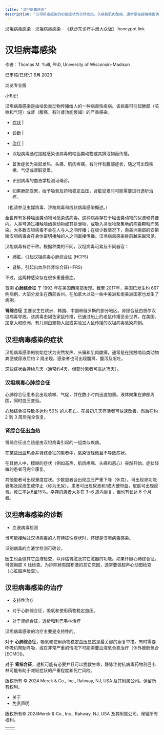 ```yaml
---
title: "汉坦病毒感染"
description: "汉坦病毒感染的初始症状为突然发热、头痛和肌肉酸痛，通常是在接触啮齿类动物粪便或尿液后约 2 周出现。感染者也可出现腹痛、腹泻及呕吐。"
---
```


﻿汉坦病毒感染 \- 汉坦病毒感染 \- 《默沙东诊疗手册大众版》 honeypot link

# 汉坦病毒感染

作者：Thomas M. Yuill, PhD, University of Wisconsin-Madison

已审核/已修订 6月 2023

浏览专业版

小知识

汉坦病毒感染是由啮齿类动物传播给人的一种病毒性疾病。该病毒可引起肺部（咳嗽和气短）或肾（腹痛，有时肾功能衰竭）的严重感染。

- [症状](#症状_v789050_zh) \|
- [诊断](#诊断_v789055_zh) \|
- [治疗](#治疗_v12822301_zh) \|

- 汉坦病毒通过接触感染该病毒的啮齿类动物或其排泄物而传播。

- 首发症状为突起发热、头痛、肌肉疼痛，有时伴有腹部症状，随之可出现咳嗽、气促或肾脏受累。

- 识别病毒的血液学检测可确诊。

- 如果肺部受累，给予吸氧及药物稳定血压，肾脏受累时可能需要进行透析治疗。


（也请参见虫媒病毒、沙粒病毒和线状病毒感染概述。）

全世界有多种啮齿类动物可感染该病毒。这种病毒存在于啮齿类动物的尿液和粪便内。人类可通过接触啮齿类动物或其排泄物，或吸入排泄物聚集地的病毒颗粒而感染。大多数汉坦病毒不会在人与人之间传播；在极少数情况下，南美洲南部的安第斯汉坦病毒会在身体密切接触的人之间直接传播。汉坦病毒感染目前越来越常见。

汉坦病毒有若干种。根据种类的不同，汉坦病毒可累及不同器官：

- 肺脏，引起汉坦病毒心肺综合征 (HCPS)

- 肾脏，引起出血热伴肾综合征(HFRS)


不过，这两种感染存在很多重叠重症。

首例 **心肺综合征** 于 1993 年在美国西南部发现。截至 2017年，美国已发生约 697 例病例，大部分发生在西部各州。在加拿大以及一些中美洲和南美洲国家也发生了病例。

**肾综合征** 主要发生在欧洲、韩国、中国和俄罗斯的部分地区。肾综合征由首尔汉坦病毒导致。该病毒由褐色家鼠传播，已通过船上的老鼠传播至全世界。在美国、加拿大和欧洲，有几例由宠物大鼠或实验室大鼠传播的汉坦病毒感染病例。

## 汉坦病毒感染的症状

汉坦病毒感染的初始症状为突然发热、头痛和肌肉酸痛，通常是在接触啮齿类动物粪便或尿液后约 2 周出现。感染者也可出现腹痛、腹泻及呕吐。

这些症状会持续几天（通常约4天，但部分患者可高达15天）。

### 汉坦病毒心肺综合征

心肺综合征患者会出现咳嗽、气促，并在数小时内迅速加重。液体聚集在肺部周围，同时血压变低。

心肺综合征导致多达约 50% 的人死亡。在最初几天存活者可快速改善，然后在约 2 到 3 周后完全恢复。

### 肾综合征出血热

肾综合征出血热是由汉坦病毒引起的一组类似疾病。

在某些出血热合并肾综合征的患者中，感染很轻微且不导致症状。

在其他人中，模糊的症状（例如高热、肌肉疼痛、头痛和恶心）突然开始。症状轻微的患者可完全康复。

其他患者可出现重度症状。少数患者会出现血压严重下降（休克）。可出现肾功能衰竭及尿液生成停止（称为无尿）。患者可出现尿液和/或大便带血，皮肤可出现瘀青。死亡率达6至15%。幸存的患者大多在 3~6 周内康复，但也有长达 6 个月者。

## 汉坦病毒感染的诊断

- 血液病毒检测


当可能接触过汉坦病毒的人有特征性症状时，怀疑是汉坦病毒感染。

识别病毒的血液学检测可确诊。

医生也会做其它血液检查，以评估肾脏及其它脏器的功能。如果怀疑心肺综合征，可做胸部 X 线检查。为排除肺周围积液的其它原因，通常要做超声心动图检查（心脏超声检查）。

## 汉坦病毒感染的治疗

- 支持性治疗

- 对于心肺综合征，吸氧和使用药物稳定血压。

- 对于肾综合征，透析和利巴韦林治疗


汉坦病毒感染的治疗主要是支持性的。

对于 **心肺综合征**，吸氧和使用药物稳定血压显然是最关键的康复举措。有时需要呼吸机帮助呼吸，或在非常严重的情况下可能需要血液氧合机治疗（体外膜肺氧合 \[ECMO\])。

对于 **肾综合征**，透析可能有必要并且可以挽救生命，静脉注射抗病毒药物利巴韦林可能有助于减轻症状的严重程度和死亡风险。



版权所有 © 2024
Merck & Co., Inc., Rahway, NJ, USA 及其附属公司。保留所有权利。

- 关于
- 免责声明

版权所有© 2024Merck & Co., Inc., Rahway, NJ, USA 及其附属公司。保留所有权利。

|     |     |
| --- | --- |
|  |  |